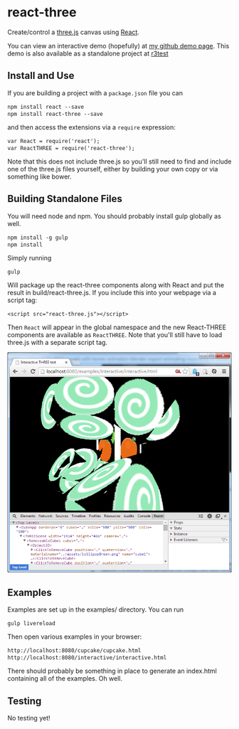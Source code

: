 react-three
===========

Create/control a [three.js](http://threejs.org/) canvas using [React](https://github.com/facebook/react).

You can view an interactive demo (hopefully) at [my github demo page](http://izzimach.github.io/demos/react-three-interactive/index.html). This demo is also available as a standalone project at [r3test](https://github.com/Izzimach/r3test/)

## Install and Use

If you are building a project with a `package.json` file you can
```
npm install react --save
npm install react-three --save
```

and then access the extensions via a `require` expression:

```
var React = require('react');
var ReactTHREE = require('react-three');
```

Note that this does not include three.js so you'll still need to find
and include one of the three.js files yourself, either by building your own copy or via something like bower.

## Building Standalone Files

You will need node and npm. You should probably install gulp globally as well.

```
npm install -g gulp
npm install
```

Simply running

```
gulp
```

Will package up the react-three components along with React and put the result in build/react-three.js. If you include this into your webpage via
a script tag:

```
<script src="react-three.js"></script>
```

Then ```React``` will appear in the global namespace and the new React-THREE components are available as ```ReactTHREE```. Note that
you'll still have to load three.js with a separate script tag.


![Sample Cupcake component](docs/react-three-interactiveexample.png)

## Examples

Examples are set up in the examples/ directory. You can run

```
gulp livereload
```

Then open various examples in your browser:

```
http://localhost:8080/cupcake/cupcake.html
http://localhost:8080/interactive/interactive.html
```

There should probably be something in place to generate an index.html
containing all of the examples. Oh well.

## Testing

No testing yet!
